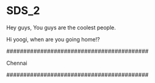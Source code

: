 # SDS_2
Hey guys, You guys are the coolest people.

Hi yoogi, when are you going home!?

##########################################

Chennai

##########################################
